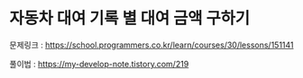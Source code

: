 # 자동차 대여 기록 별 대여 금액 구하기
문제링크 : https://school.programmers.co.kr/learn/courses/30/lessons/151141

풀이법 : https://my-develop-note.tistory.com/219
